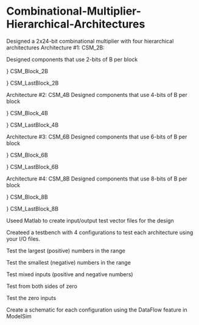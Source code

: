 # Combinational-Multiplier-Hierarchical-Architectures
Designed a 2x24-bit combinational multiplier with four hierarchical architectures
Architecture #1: CSM_2B:

Designed components that use 2-bits of B per block

}  CSM_Block_2B

}  CSM_LastBlock_2B

Architecture #2: CSM_4B
Designed components that use 4-bits of B per block

}  CSM_Block_4B

}  CSM_LastBlock_4B

Architecture #3: CSM_6B
Designed components that use 6-bits of B per block

}  CSM_Block_6B

}  CSM_LastBlock_6B

Architecture #4: CSM_8B
Designed components that use 8-bits of B per block

}  CSM_Block_8B

}  CSM_LastBlock_8B

Useed Matlab to create input/output test vector files for the design

Createed a testbench with 4 configurations to test each architecture using your I/O files.

Test the largest (positive) numbers in the range

Test the smallest (negative) numbers in the range

Test mixed inputs (positive and negative numbers)

Test from both sides of zero

Test the zero inputs

Create a schematic for each configuration using the DataFlow feature in ModelSim
